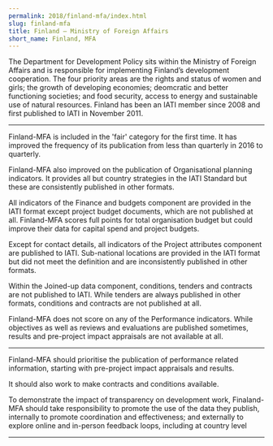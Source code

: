 ```yaml
---
permalink: 2018/finland-mfa/index.html
slug: finland-mfa
title: Finland – Ministry of Foreign Affairs
short_name: Finland, MFA
---
```


The Department for Development Policy sits within the Ministry of Foreign Affairs and is responsible for implementing Finland’s development cooperation. The four priority areas are the rights and status of women and girls; the growth of developing economies; deomcratic and better functioning societies; and food security, access to energy and sustainable use of natural resources. Finland has been an IATI member since 2008 and first published to IATI in November 2011.

---

Finland-MFA is included in the 'fair' category for the first time. It has improved the frequency of its publication from less than quarterly in 2016 to quarterly. 

Finland-MFA also improved on the publication of Organisational planning indicators. It provides all but country strategies in the IATI Standard but these are consistently published in other formats.  

All indicators of the Finance and budgets component are provided in the IATI format except project budget documents, which are not published at all. Finland-MFA scores full points for total organisation budget but could improve their data for capital spend and project budgets.

Except for contact details, all indicators of the Project attributes component are published to IATI. Sub-national locations are provided in the IATI format but did not meet the definition and are inconsistently published in other formats. 

Within the Joined-up data component, conditions, tenders and contracts are not published to IATI. While tenders are always published in other formats, conditions and contracts are not published at all. 

Finland-MFA does not score on any of the Performance indicators. While objectives as well as reviews and evaluations are published sometimes, results and pre-project impact appraisals are not available at all. 


---

Finland-MFA should prioritise the publication of performance related information, starting with pre-project impact appraisals and results. 

It should also work to make contracts and conditions available. 

To demonstrate the impact of transparency on development work, Finaland-MFA should take responsibility to promote the use of the data they publish, internally to promote coordination and effectiveness; and externally to explore online and in-person feedback loops, including at country level


---
